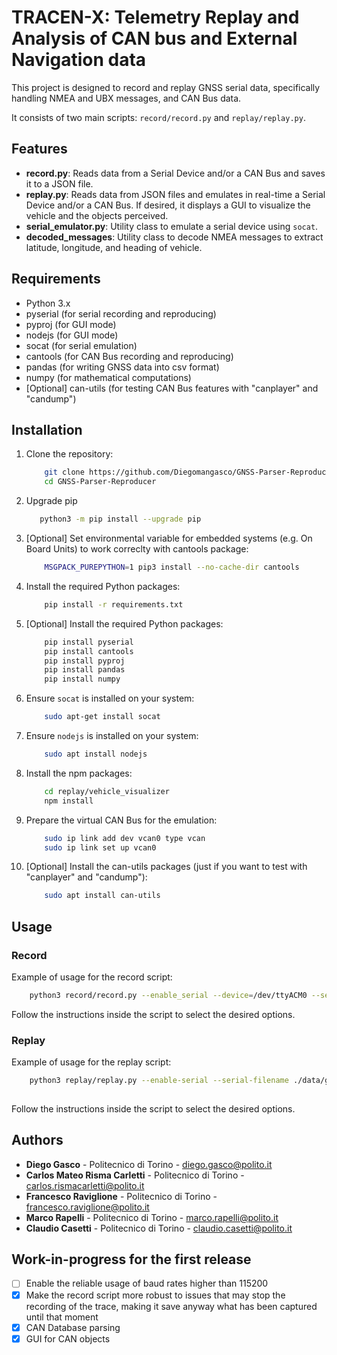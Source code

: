 # TRACEN-X: Telemetry Replay and Analysis of CAN bus and External Navigation data

This project is designed to record and replay GNSS serial data, specifically handling NMEA and UBX messages, and CAN Bus data. 

It consists of two main scripts: `record/record.py` and `replay/replay.py`.

## Features

- **record.py**: Reads data from a Serial Device and/or a CAN Bus and saves it to a JSON file.
- **replay.py**: Reads data from JSON files and emulates in real-time a Serial Device and/or a CAN Bus. If desired, it displays a GUI to visualize the vehicle and the objects perceived.
- **serial_emulator.py**: Utility class to emulate a serial device using `socat`.
- **decoded_messages**: Utility class to decode NMEA messages to extract latitude, longitude, and heading of vehicle.

## Requirements

- Python 3.x
- pyserial (for serial recording and reproducing)
- pyproj (for GUI mode)
- nodejs (for GUI mode)
- socat (for serial emulation)
- cantools (for CAN Bus recording and reproducing)
- pandas (for writing GNSS data into csv format)
- numpy (for mathematical computations)
- [Optional] can-utils (for testing CAN Bus features with "canplayer" and "candump")

## Installation

1. Clone the repository:
    ```sh
        git clone https://github.com/Diegomangasco/GNSS-Parser-Reproducer.git
        cd GNSS-Parser-Reproducer
    ```
2. Upgrade pip
    ```sh
       python3 -m pip install --upgrade pip
    ```
3. [Optional] Set environmental variable for embedded systems (e.g. On Board Units) to work correclty with cantools package:
    ```sh
        MSGPACK_PUREPYTHON=1 pip3 install --no-cache-dir cantools
    ```
4. Install the required Python packages:
   ```sh
       pip install -r requirements.txt
   ```

5. [Optional] Install the required Python packages:
    ```sh
        pip install pyserial
        pip install cantools
        pip install pyproj
        pip install pandas
        pip install numpy
    ```

6. Ensure `socat` is installed on your system:
    ```sh
        sudo apt-get install socat
    ```

7. Ensure `nodejs` is installed on your system:
    ```sh
        sudo apt install nodejs
    ```

8. Install the npm packages:
    ```sh
        cd replay/vehicle_visualizer
        npm install
    ```

9. Prepare the virtual CAN Bus for the emulation:
    ```sh
        sudo ip link add dev vcan0 type vcan
        sudo ip link set up vcan0       
    ```

10. [Optional] Install the can-utils packages (just if you want to test with "canplayer" and "candump"):
    ```sh
        sudo apt install can-utils
    ```

## Usage

### Record

Example of usage for the record script:
```sh
    python3 record/record.py --enable_serial --device=/dev/ttyACM0 --serial_filename=./data/outlog.json --baudrate=115200 --end_time=50 --enable_CAN --CAN_device=vcan0 --CAN_filename=./data/CANlog.json --CAN_db=./data/motohawk.dbc
```

Follow the instructions inside the script to select the desired options.

### Replay

Example of usage for the replay script:
```sh
    python3 replay/replay.py --enable-serial --serial-filename ./data/gnss_output/example1.json --server-device ./replay/ttyNewServer --client-device ./replay/ttyNewClient --baudrate 115200 --start-time 10 --end-time 50 --enable-gui --http-port 8080
    
```

Follow the instructions inside the script to select the desired options.

## Authors
- **Diego Gasco** - Politecnico di Torino - diego.gasco@polito.it
- **Carlos Mateo Risma Carletti** - Politecnico di Torino - carlos.rismacarletti@polito.it
- **Francesco Raviglione** - Politecnico di Torino - francesco.raviglione@polito.it
- **Marco Rapelli** - Politecnico di Torino - marco.rapelli@polito.it
- **Claudio Casetti** - Politecnico di Torino - claudio.casetti@polito.it

## Work-in-progress for the first release
- [ ] Enable the reliable usage of baud rates higher than 115200
- [X] Make the record script more robust to issues that may stop the recording of the trace, making it save anyway what has been captured until that moment
- [X] CAN Database parsing
- [X] GUI for CAN objects

